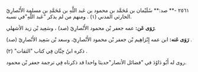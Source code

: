 ٢٥٦١ -** صد:** سُلَيْمان بن مُحَمَّد بن محمود بن عَبد اللَّهِ بن مُحَمَّدِ بن مسلمة الأَنْصارِيّ الحارثي المدني (١) . ومنهم من لم يذكر "عَبد اللَّهِ"في نسبه.

**رَوَى عَن:** عمه جعفر بْن محمود الأَنْصارِيّ (صد) ، وسَعِيد بْن زيد الأشهلي.

**رَوَى عَنه:** ابن عمه إِبْرَاهِيم بْن جعفر بْن محمود الأَنْصارِيّ، وسعد بْن سَعِيد الأَنْصارِيّ (صد) .

ذكره ابنُ حِبَّان فِي كتاب "الثقات" (٢) .

روى له أَبُو دَاوُدَ في "فضائل الأنصار"حديثا واحدا قد ذكرناه فِي ترجمة جعفر بْن محمود.